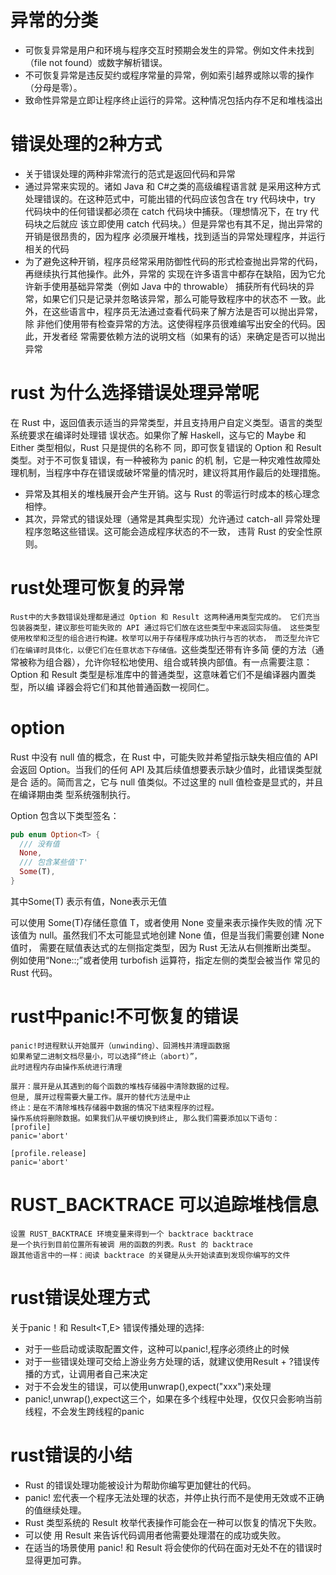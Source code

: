 # 异常的分类
- 可恢复异常是用户和环境与程序交互时预期会发生的异常。例如文件未找到（file not found）或数字解析错误。
- 不可恢复异常是违反契约或程序常量的异常，例如索引越界或除以零的操作（分母是零）。
- 致命性异常是立即让程序终止运行的异常。这种情况包括内存不足和堆栈溢出

# 错误处理的2种方式
- 关于错误处理的两种非常流行的范式是返回代码和异常
- 通过异常来实现的。诸如 Java 和 C#之类的高级编程语言就
  是采用这种方式处理错误的。在这种范式中，可能出错的代码应该包含在 try 代码块中，try
  代码块中的任何错误都必须在 catch 代码块中捕获。（理想情况下，在 try 代码块之后就应
  该立即使用 catch 代码块。）但是异常也有其不足，抛出异常的开销是很昂贵的，因为程序
  必须展开堆栈，找到适当的异常处理程序，并运行相关的代码
- 为了避免这种开销，程序员经常采用防御性代码的形式检查抛出异常的代码，再继续执行其他操作。此外，异常的
  实现在许多语言中都存在缺陷，因为它允许新手使用基础异常类（例如 Java 中的 throwable）
  捕获所有代码块的异常，如果它们只是记录并忽略该异常，那么可能导致程序中的状态不
  一致。此外，在这些语言中，程序员无法通过查看代码来了解方法是否可以抛出异常，除
  非他们使用带有检查异常的方法。这使得程序员很难编写出安全的代码。因此，开发者经
  常需要依赖方法的说明文档（如果有的话）来确定是否可以抛出异常

# rust 为什么选择错误处理异常呢
在 Rust 中，返回值表示适当的异常类型，并且支持用户自定义类型。语言的类型系统要求在编译时处理错
误状态。如果你了解 Haskell，这与它的 Maybe 和 Either 类型相似，Rust 只是提供的名称不
同，即可恢复错误的 Option 和 Result 类型。对于不可恢复错误，有一种被称为 panic 的机
制，它是一种灾难性故障处理机制，当程序中存在错误或破坏常量的情况时，建议将其用作最后的处理措施。
- 异常及其相关的堆栈展开会产生开销。这与 Rust 的零运行时成本的核心理念相悖。
- 其次，异常式的错误处理（通常是其典型实现）允许通过 catch-all 异常处理程序忽略这些错误。这可能会造成程序状态的不一致，
违背 Rust 的安全性原则。

# rust处理可恢复的异常
`Rust中的大多数错误处理都是通过 Option 和 Result 这两种通用类型完成的。
它们充当包装器类型，建议那些可能失败的 API 通过将它们放在这些类型中来返回实际值。
这些类型使用枚举和泛型的组合进行构建。枚举可以用于存储程序成功执行与否的状态，
而泛型允许它们在编译时具体化，以便它们在任意状态下存储值。`这些类型还带有许多简
便的方法（通常被称为组合器），允许你轻松地使用、组合或转换内部值。有一点需要注意：
Option 和 Result 类型是标准库中的普通类型，这意味着它们不是编译器内置类型，所以编
译器会将它们和其他普通函数一视同仁。

# option
Rust 中没有 null 值的概念，在 Rust 中，可能失败并希望指示缺失相应值的
API 会返回 Option。当我们的任何 API 及其后续值想要表示缺少值时，此错误类型就是合
适的。简而言之，它与 null 值类似。不过这里的 null 值检查是显式的，并且在编译期由类
型系统强制执行。

Option 包含以下类型签名：
```rust
pub enum Option<T> {
  /// 没有值
  None,
  /// 包含某些值'T'
  Some(T),
}
```
其中Some(T) 表示有值，None表示无值

可以使用 Some(T)存储任意值 T，或者使用 None 变量来表示操作失败的情
况下该值为 null。虽然我们不太可能显式地创建 None 值，但是当我们需要创建 None 值时，
需要在赋值表达式的左侧指定类型，因为 Rust 无法从右侧推断出类型。
例如使用“None::<i32>;”或者使用 turbofish 运算符，指定左侧的类型会被当作
常见的 Rust 代码。

# rust中panic!不可恢复的错误
    panic!时进程默认开始展开（unwinding）、回溯栈并清理函数据
    如果希望二进制文档尽量小，可以选择“终止（abort）”，
    此时进程内存由操作系统进行清理

    展开：展开是从其遇到的每个函数的堆栈存储器中清除数据的过程。
    但是, 展开过程需要大量工作。展开的替代方法是中止
    终止：是在不清除堆栈存储器中数据的情况下结束程序的过程。
    操作系统将删除数据。如果我们从平缓切换到终止, 那么我们需要添加以下语句：
    [profile]
    panic='abort'
    
    [profile.release]
    panic='abort'

# RUST_BACKTRACE 可以追踪堆栈信息
    设置 RUST_BACKTRACE 环境变量来得到一个 backtrace backtrace 
    是一个执行到目前位置所有被调 用的函数的列表。Rust 的 backtrace 
    跟其他语言中的一样：阅读 backtrace 的关键是从头开始读直到发现你编写的文件

# rust错误处理方式
关于panic！和 Result<T,E> 错误传播处理的选择:
- 对于一些启动或读取配置文件，这种可以panic!,程序必须终止的时候
- 对于一些错误处理可交给上游业务方处理的话，就建议使用Result + ?错误传播的方式，让调用者自己来决定
- 对于不会发生的错误，可以使用unwrap(),expect("xxx")来处理
- panic!,unwrap(),expect这三个，如果在多个线程中处理，仅仅只会影响当前线程，不会发生跨线程的panic

# rust错误的小结
- Rust 的错误处理功能被设计为帮助你编写更加健壮的代码。
- panic! 宏代表一个程序无法处理的状态，并停止执行而不是使用无效或不正确的值继续处理。
- Rust 类型系统的 Result 枚举代表操作可能会在一种可以恢复的情况下失败。
- 可以使 用 Result 来告诉代码调用者他需要处理潜在的成功或失败。
- 在适当的场景使用 panic! 和 Result 将会使你的代码在面对无处不在的错误时显得更加可靠。
